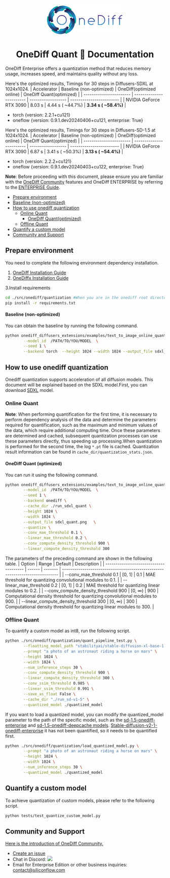 
<p align="center">
<img src="../../../imgs/onediff_logo.png" height="100">
</p>

# <div align="center">OneDiff Quant 🚀 Documentation</div>
OneDiff Enterprise offers a quantization method that reduces memory usage, increases speed, and maintains quality without any loss.

Here's the optimized results, Timings for 30 steps in Diffusers-SDXL at 1024x1024.
| Accelerator             | Baseline (non-optimized) | OneDiff(optimized online) | OneDiff Quant(optimized) |
| ----------------------- | ------------------------ | ------------------ | ------------------------ |
| NVIDIA GeForce RTX 3090 | 8.03 s                   | 4.44 s ( ~44.7%)   | **3.34 s ( ~58.4%)**         |

- torch   {version: 2.2.1+cu121}
- oneflow {version: 0.9.1.dev20240406+cu121, enterprise: True}

Here's the optimized results, Timings for 30 steps in Diffusers-SD-1.5 at 1024x1024.
| Accelerator             | Baseline (non-optimized) | OneDiff(optimized online) | OneDiff Quant(optimized) |
| ----------------------- | ------------------------ | ------------------ | ------------------------ |
| NVIDIA GeForce RTX 3090 | 6.87 s                   | 3.41 s ( ~50.3%)   | **3.13 s ( ~54.4%)**         |

- torch   {version: 2.2.2+cu121}
- oneflow {version:  0.9.1.dev20240403+cu122, enterprise: True}

**Note**: Before proceeding with this document, please ensure you are familiar with the [OneDiff Community](../../../README.md) features and OneDiff ENTERPRISE  by referring to the  [ENTERPRISE Guide](../../../README_ENTERPRISE.md#install-onediff-enterprise).

- [Prepare environment](#prepare-environment)
- [Baseline (non-optimized)](#baseline-non-optimized)
- [How to use onediff quantization](#how-to-use-onediff-quantization)
  - [Online Quant](#online-quant)
    - [OneDiff Quant(optimized)](#onediff-quantoptimized)
  - [Offline Quant](#offline-quant)
- [Quantify a custom model](#quantify-a-custom-model)
- [Community and Support](#community-and-support)

## Prepare environment

You need to complete the following environment dependency installation.
1. [OneDiff Installation Guide](https://github.com/siliconflow/onediff/blob/main/README_ENTERPRISE.md#install-onediff-enterprise)
2. [OneDiffx Installation Guide](https://github.com/siliconflow/onediff/tree/main/onediff_diffusers_extensions#install-and-setup)

3.Install requirements
```bash
cd ./src/onediff/quantization #When you are in the onediff root directory
pip install -r requirements.txt
```

#### Baseline (non-optimized)

You can obtain the baseline by running the following command.

```bash
python onediff_diffusers_extensions/examples/text_to_image_online_quant.py \
        --model_id  /PATH/TO/YOU/MODEL  \
        --seed 1 \
        --backend torch  --height 1024 --width 1024 --output_file sdxl_torch.png
```

## How to use onediff quantization

Onediff quantization supports acceleration of all diffusion models. This document will be explained based on the SDXL model.First, you can download [SDXL](https://huggingface.co/stabilityai/stable-diffusion-xl-base-1.0) model.

### Online Quant

**Note**: When performing quantification for the first time, it is necessary to perform dependency analysis of the data and determine the parameters required for quantification, such as the maximum and minimum values of the data, which require additional computing time. Once these parameters are determined and cached, subsequent quantization processes can use these parameters directly, thus speeding up processing.When quantization is performed for the second time, the log `*.pt` file is cached. Quantization result information can be found in `cache_dir/quantization_stats.json`.


#### OneDiff Quant (optimized)

You can run it using the following command.

```bash
python onediff_diffusers_extensions/examples/text_to_image_online_quant.py \
        --model_id  /PATH/TO/YOU/MODEL  \
        --seed 1 \
        --backend onediff \
        --cache_dir ./run_sdxl_quant \
        --height 1024 \
        --width 1024 \
        --output_file sdxl_quant.png   \
        --quantize \
        --conv_mae_threshold 0.1 \
        --linear_mae_threshold 0.2 \
        --conv_compute_density_threshold 900 \
        --linear_compute_density_threshold 300
```

The parameters of the preceding command are shown in the following table.
| Option                                 | Range  | Default | Description                                                                  |
| -------------------------------------- | ------ | ------- | ---------------------------------------------------------------------------- |
| --conv_mae_threshold 0.1               | [0, 1] | 0.1     | MAE threshold for quantizing convolutional modules to 0.1.                   |
| --linear_mae_threshold 0.2             | [0, 1] | 0.2     | MAE threshold for quantizing linear modules to 0.2.                          |
| --conv_compute_density_threshold 900   | [0, ∞) | 900     | Computational density threshold for quantizing convolutional modules to 900. |
| --linear_compute_density_threshold 300 | [0, ∞) | 300     | Computational density threshold for quantizing linear modules to 300.        |
### Offline Quant

To quantify a custom model as int8, run the following script.

```bash
python ./src/onediff/quantization/quant_pipeline_test.py \
        --floatting_model_path "stabilityai/stable-diffusion-xl-base-1.0" \
        --prompt "a photo of an astronaut riding a horse on mars" \
        --height 1024 \
        --width 1024 \
        --num_inference_steps 30 \
        --conv_compute_density_threshold 900 \
        --linear_compute_density_threshold 300 \
        --conv_ssim_threshold 0.985 \
        --linear_ssim_threshold 0.991 \
        --save_as_float False \
        --cache_dir "./run_sd-v1-5" \
        --quantized_model ./quantized_model 
```

If you want to load a quantized model, you can modify the quantized_model parameter to the path of the specific model, such as the [sd-1.5-onediff-enterprise](https://huggingface.co/siliconflow/stable-diffusion-v1-5-onediff-comfy-enterprise-v1) and [sd-1.5-onediff-deepcache models](https://huggingface.co/siliconflow/stable-diffusion-v1-5-onediff-deepcache-int8). [Stable-diffusion-v2-1-onediff-enterprise](https://huggingface.co/siliconflow/stable-diffusion-v2-1-onediff-enterprise) it has not been quantified, so it needs to be quantified first.

```bash
python ./src/onediff/quantization/load_quantized_model.py \
        --prompt "a photo of an astronaut riding a horse on mars" \
        --height 1024 \
        --width 1024 \
        --num_inference_steps 30 \
        --quantized_model ./quantized_model
```

## Quantify a custom model

To achieve quantization of custom models, please refer to the following script.

```bash
python tests/test_quantize_custom_model.py
```

## Community and Support
[Here is the introduction of OneDiff Community.](https://github.com/siliconflow/onediff/wiki#onediff-community)
- [Create an issue](https://github.com/siliconflow/onediff/issues)
- Chat in Discord: [![](https://dcbadge.vercel.app/api/server/RKJTjZMcPQ?style=plastic)](https://discord.gg/RKJTjZMcPQ)
- Email for Enterprise Edition or other business inquiries: contact@siliconflow.com
